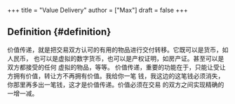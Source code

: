 +++
title = "Value Delivery"
author = ["Max"]
draft = false
+++

## Definition {#definition}

价值传递，就是把交易双方认可的有用的物品进行交付转移。它既可以是货币，如人民币，
也可以是虚拟的数字货币，也可以是产权证明，如房产证。甚至可以是双方都接受的任何
虚拟的物品，等等。
价值传递，重要的功能在于，只能让受让方拥有价值，转让方不再拥有价值。我给你一笔
钱，我这边的这笔钱必须消失，你那里再多出一笔钱，这才是价值传递。价值必须在交易
的双方之间实现精确的一增一减。
